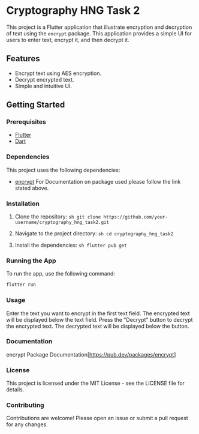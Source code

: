 # Cryptography HNG Task 2

This project is a Flutter application that illustrate encryption and decryption of text using the `encrypt` package. This application provides a simple UI for users to enter text, encrypt it, and then decrypt it.

## Features

- Encrypt text using AES encryption.
- Decrypt encrypted text.
- Simple and intuitive UI.
## Getting Started

### Prerequisites

- [Flutter](https://flutter.dev/docs/get-started/install)
- [Dart](https://dart.dev/get-dart)

### Dependencies

This project uses the following dependencies:

- [encrypt](https://pub.dev/packages/encrypt)
For Documentation on package used please follow the link stated above.

### Installation

1. Clone the repository:
     ```sh git clone https://github.com/your-username/cryptography_hng_task2.git ```
     

2. Navigate to the project directory:
     ```sh cd cryptography_hng_task2 ```


3. Install the dependencies:
    ```sh flutter pub get ```
    

### Running the App

To run the app, use the following command:
```sh
flutter run
```

### Usage
Enter the text you want to encrypt in the first text field.
The encrypted text will be displayed below the text field.
Press the "Decrypt" button to decrypt the encrypted text.
The decrypted text will be displayed below the button.


### Documentation
encrypt Package Documentation[https://pub.dev/packages/encrypt]
### License


This project is licensed under the MIT License - see the LICENSE file for details.


### Contributing
Contributions are welcome! Please open an issue or submit a pull request for any changes.
